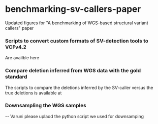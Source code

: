 # benchmarking-sv-callers-paper
Updated figures for "A benchmarking of WGS-based structural variant callers" paper



### Scripts to convert custom formats of SV-detection tools to VCFv4.2 

Are availble here

### Compare deletion inferred from WGS data with the gold standard 

The scripts to compare the deletions inferred by the SV-caller versus  the true deletions is available at 

### Downsampling the WGS samples

-- Varuni please uplaod the python script we used for downsamping 
